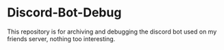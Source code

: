 # Discord-Bot-Debug
This repository is for archiving and debugging the discord bot used on my friends server, nothing too interesting.
